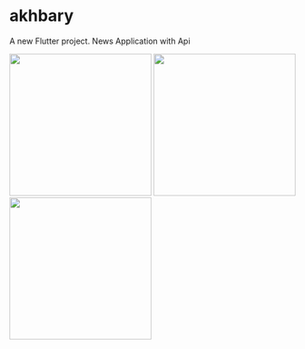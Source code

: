 # akhbary

A new Flutter project.
News Application with Api



<p float="left">
 
 <img src="https://user-images.githubusercontent.com/43120067/147134002-a413eef8-5df3-4437-bf92-02ec7b21cfa1.png" width="250" >

 <img src="https://user-images.githubusercontent.com/43120067/147133848-2ea0daae-60c6-4c36-91ab-f230e0696f9c.png" width="250" >


<img src="https://user-images.githubusercontent.com/43120067/147133887-467e924c-24bc-455e-ba65-2e43a45e61d1.png" width="250" >


</p>
 


